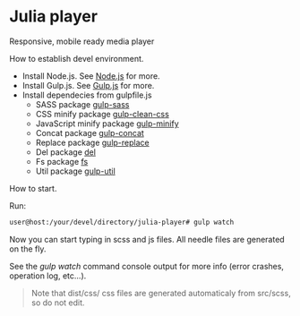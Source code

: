 Julia player
=================
Responsive, mobile ready media player

How to establish devel environment.

- Install Node.js. See [Node.js](https://nodejs.org/en/) for more.
- Install Gulp.js. See [Gulp.js](http://gulpjs.com/) for more.
- Install dependecies from gulpfile.js
    - SASS package [gulp-sass](https://www.npmjs.com/package/gulp-sass)
    - CSS minify package [gulp-clean-css](https://www.npmjs.com/package/gulp-clean-css)
    - JavaScript minify package [gulp-minify](https://www.npmjs.com/package/gulp-minify)
    - Concat package [gulp-concat](https://www.npmjs.com/package/gulp-concat)
    - Replace package [gulp-replace](https://www.npmjs.com/package/gulp-replace)
    - Del package [del](https://www.npmjs.com/package/del)
    - Fs package [fs](https://www.npmjs.com/package/fs)
    - Util package [gulp-util](https://www.npmjs.com/package/fs)

How to start.

Run:

```bash
user@host:/your/devel/directory/julia-player# gulp watch
```

Now you can start typing in scss and js files. All needle files are generated on the fly.

See the _gulp watch_ command console output for more info (error crashes, operation log, etc...).

> Note that dist/css/ css files are generated automaticaly from src/scss, so do not edit.
